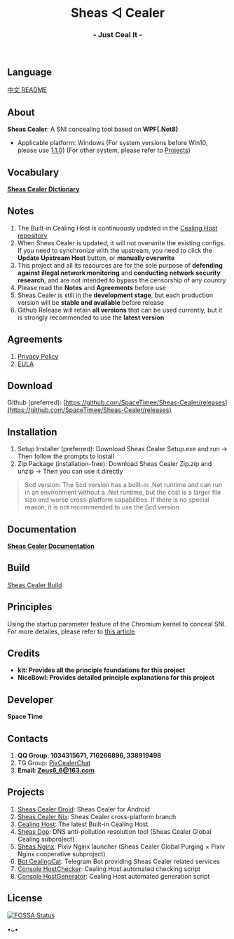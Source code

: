 <h1 align="center">Sheas ◁ Cealer</h1>
<h3 align="center">- Just Ceal It -</h3>
</br>

## Language
[中文 README](README.md)

## About
**Sheas Cealer**: A SNI concealing tool based on **WPF(.Net8)**

* Applicable platform: Windows (For system versions before Win10, please use [1.1.0](https://github.com/SpaceTimee/Sheas-Cealer/releases/tag/1.1.0)) (For other system, please refer to [Projects](https://github.com/SpaceTimee/Sheas-Cealer#Projects))

## Vocabulary
**[Sheas Cealer Dictionary](https://github.com/SpaceTimee/Sheas-Cealer/wiki/Sheas-Cealer-Dictionary)**

## Notes
1. The Built-in Cealing Host is continuously updated in the [Cealing Host repository](https://github.com/SpaceTimee/Cealing-Host)
2. When Sheas Cealer is updated, it will not overwrite the existing configs. If you need to synchronize with the upstream, you need to click the **Update Upstream Host** button, or **manually overwrite**
3. This project and all its resources are for the sole purpose of **defending against illegal network monitoring** and **conducting network security research**, and are not intended to bypass the censorship of any country
4. Please read the **Notes** and **Agreements** before use
5. Sheas Cealer is still in the **development stage**, but each production version will be **stable and available** before release
6. Github Release will retain **all versions** that can be used currently, but it is strongly recommended to use the **latest version**

## Agreements
1. [Privacy Policy](https://thoughts.teambition.com/share/6264eda98adeb10041b92fda#title=Sheas_Cealer_隐私政策)
2. [EULA](https://thoughts.teambition.com/share/6264edd78adeb10041b92fdb#title=Sheas_Cealer_使用协议)

## Download
Github (preferred): [https://github.com/SpaceTimee/Sheas-Cealer/releases](https://github.com/SpaceTimee/Sheas-Cealer/releases)

## Installation
1. Setup Installer (preferred): Download Sheas Cealer Setup.exe and run -> Then follow the prompts to install
2. Zip Package (installation-free): Download Sheas Cealer Zip.zip and unzip -> Then you can use it directly

> Scd version: The Scd version has a built-in .Net runtime and can run in an environment without a .Net runtime, but the cost is a larger file size and worse cross-platform capabilities. If there is no special reason, it is not recommended to use the Scd version

## Documentation
**[Sheas Cealer Documentation](https://github.com/SpaceTimee/Sheas-Cealer/wiki/Sheas-Cealer-Documentation)**

## Build
[Sheas Cealer Build](https://github.com/SpaceTimee/Sheas-Cealer/wiki/Sheas-Cealer-Build)

## Principles
Using the startup parameter feature of the Chromium kernel to conceal SNI. For more detailes, please refer to [this article](https://nicebowl.fun/24_8)

## Credits
* **kit: Provides all the principle foundations for this project**
* **NiceBowl: Provides detailed principle explanations for this project**

## Developer
**Space Time**

## Contacts
1. **QQ Group: 1034315671, 716266896, 338919498**
2. TG Group: [PixCealerChat](https://t.me/PixCealerChat)
3. **Email: Zeus6_6@163.com**

## Projects
1. [Sheas Cealer Droid](https://github.com/SpaceTimee/Sheas-Cealer-Droid): Sheas Cealer for Android
2. [Sheas Cealer Nix](https://github.com/SpaceTimee/Sheas-Cealer/tree/nix): Sheas Cealer cross-platform branch
3. [Cealing Host](https://github.com/SpaceTimee/Cealing-Host): The latest Built-in Cealing Host
4. [Sheas Dop](https://github.com/SpaceTimee/Sheas-Dop): DNS anti-pollution resolution tool (Sheas Cealer Global Cealing subproject)
5. [Sheas Nginx](https://github.com/SpaceTimee/Sheas-Nginx): Pixiv Nginx launcher (Sheas Cealer Global Purging × Pixiv Nginx cooperative subproject)
6. [Bot CealingCat](https://github.com/SpaceTimee/Bot-CealingCat): Telegram Bot providing Sheas Cealer related services
7. [Console HostChecker](https://github.com/SpaceTimee/Console-HostChecker): Cealing Host automated checking script
8. [Console HostGenerator](https://github.com/SpaceTimee/Console-HostGenerator): Cealing Host automated generation script

## License
[![FOSSA Status](https://app.fossa.com/api/projects/git%2Bgithub.com%2FSpaceTimee%2FSheas-Cealer.svg?type=large)](https://app.fossa.com/projects/git%2Bgithub.com%2FSpaceTimee%2FSheas-Cealer?ref=badge_large)

•ᴗ•

